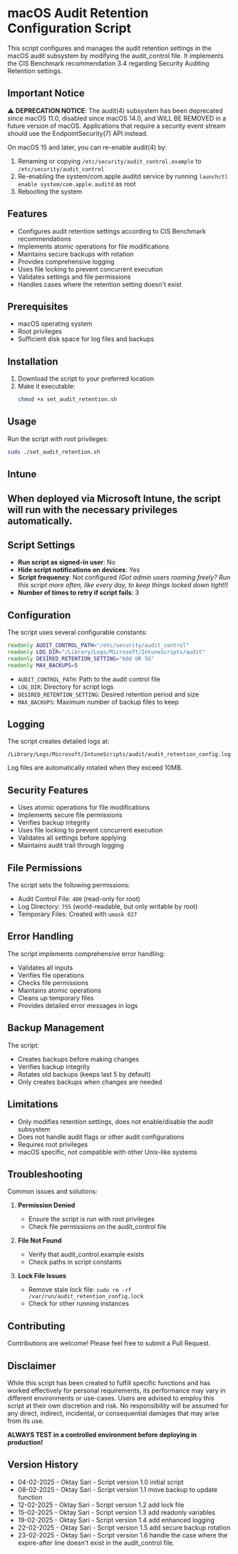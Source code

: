 # macOS Audit Retention Configuration Script

This script configures and manages the audit retention settings in the macOS audit subsystem by modifying the audit_control file. It implements the CIS Benchmark recommendation 3.4 regarding Security Auditing Retention settings.

## Important Notice

⚠️ **DEPRECATION NOTICE**: The audit(4) subsystem has been deprecated since macOS 11.0, disabled since macOS 14.0, and WILL BE REMOVED in a future version of macOS. Applications that require a security event stream should use the EndpointSecurity(7) API instead.

On macOS 15 and later, you can re-enable audit(4) by:
1. Renaming or copying `/etc/security/audit_control.example` to `/etc/security/audit_control`
2. Re-enabling the system/com.apple.auditd service by running `launchctl enable system/com.apple.auditd` as root
3. Rebooting the system

## Features

- Configures audit retention settings according to CIS Benchmark recommendations
- Implements atomic operations for file modifications
- Maintains secure backups with rotation
- Provides comprehensive logging
- Uses file locking to prevent concurrent execution
- Validates settings and file permissions
- Handles cases where the retention setting doesn't exist

## Prerequisites

- macOS operating system
- Root privileges
- Sufficient disk space for log files and backups

## Installation

1. Download the script to your preferred location
2. Make it executable:
   ```bash
   chmod +x set_audit_retention.sh
   ```

## Usage

Run the script with root privileges:

```bash
sudo ./set_audit_retention.sh
```

## Intune
## When deployed via Microsoft Intune, the script will run with the necessary privileges automatically.
## Script Settings  
- **Run script as signed-in user**: No  
- **Hide script notifications on devices**: Yes  
- **Script frequency**: Not configured *(Got admin users roaming freely? Run this script more often, like every day, to keep things locked down tight!)*  
- **Number of times to retry if script fails**: 3  

## Configuration

The script uses several configurable constants:

```bash
readonly AUDIT_CONTROL_PATH="/etc/security/audit_control"
readonly LOG_DIR="/Library/Logs/Microsoft/IntuneScripts/audit"
readonly DESIRED_RETENTION_SETTING="60d OR 5G"
readonly MAX_BACKUPS=5
```

- `AUDIT_CONTROL_PATH`: Path to the audit control file
- `LOG_DIR`: Directory for script logs
- `DESIRED_RETENTION_SETTING`: Desired retention period and size
- `MAX_BACKUPS`: Maximum number of backup files to keep

## Logging

The script creates detailed logs at:
```
/Library/Logs/Microsoft/IntuneScripts/audit/audit_retention_config.log
```

Log files are automatically rotated when they exceed 10MB.

## Security Features

- Uses atomic operations for file modifications
- Implements secure file permissions
- Verifies backup integrity
- Uses file locking to prevent concurrent execution
- Validates all settings before applying
- Maintains audit trail through logging

## File Permissions

The script sets the following permissions:

- Audit Control File: `400` (read-only for root)
- Log Directory: `755` (world-readable, but only writable by root)
- Temporary Files: Created with `umask 027`

## Error Handling

The script implements comprehensive error handling:
- Validates all inputs
- Verifies file operations
- Checks file permissions
- Maintains atomic operations
- Cleans up temporary files
- Provides detailed error messages in logs

## Backup Management

The script:
- Creates backups before making changes
- Verifies backup integrity
- Rotates old backups (keeps last 5 by default)
- Only creates backups when changes are needed

## Limitations

- Only modifies retention settings, does not enable/disable the audit subsystem
- Does not handle audit flags or other audit configurations
- Requires root privileges
- macOS specific, not compatible with other Unix-like systems

## Troubleshooting

Common issues and solutions:

1. **Permission Denied**
   - Ensure the script is run with root privileges
   - Check file permissions on the audit_control file

2. **File Not Found**
   - Verify that audit_control.example exists
   - Check paths in script constants

3. **Lock File Issues**
   - Remove stale lock file: `sudo rm -rf /var/run/audit_retention_config.lock`
   - Check for other running instances

## Contributing

Contributions are welcome! Please feel free to submit a Pull Request.

## Disclaimer

While this script has been created to fulfill specific functions and has worked effectively for personal requirements, its performance may vary in different environments or use-cases. Users are advised to employ this script at their own discretion and risk. No responsibility will be assumed for any direct, indirect, incidental, or consequential damages that may arise from its use.

**ALWAYS TEST in a controlled environment before deploying in production!**

## Version History

- 04-02-2025 - Oktay Sari - Script version 1.0 initial script
- 08-02-2025 - Oktay Sari - Script version 1.1 move backup to update function
- 12-02-2025 - Oktay Sari - Script version 1.2 add lock file
- 15-02-2025 - Oktay Sari - Script version 1.3 add readonly variables
- 19-02-2025 - Oktay Sari - Script version 1.4 add enhanced logging
- 22-02-2025 - Oktay Sari - Script version 1.5 add secure backup rotation
- 23-02-2025 - Oktay Sari - Script version 1.6 handle the case where the expire-after line doesn't exist in the audit_control file.
